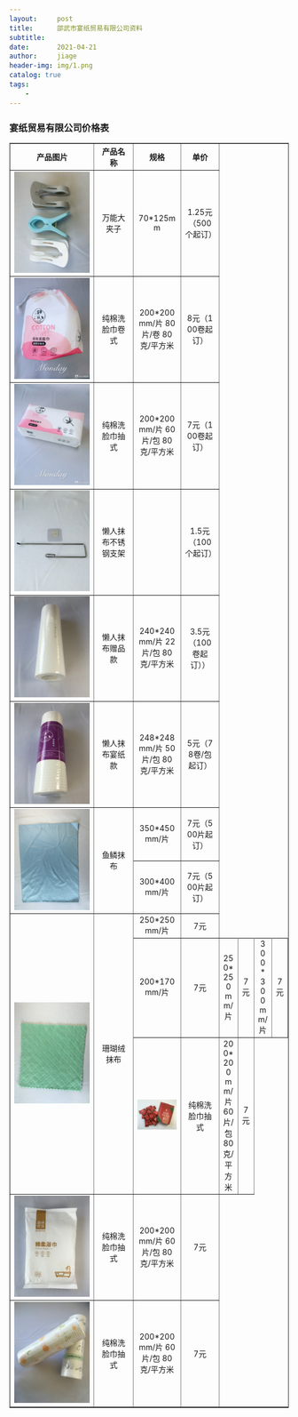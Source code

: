 ```yaml
---
layout:     post
title:      邵武市宴纸贸易有限公司资料
subtitle:   
date:       2021-04-21
author:     jiage
header-img: img/1.png
catalog: true
tags:
    - 
---
```


### 宴纸贸易有限公司价格表

<body>
	<table width="400" border="1" cellspacing="0" style="word-break:break-all; word-wrap:break-all; text-align:center">
		<tr>
		  <th width="180">产品图片</th>
		  <th width="70">产品名称</th>
		  <th width="90">规格</th>
		  <th width="60">单价</th>
		</tr>
		<tr>
		  <td><img src="/img/yanzhi/9.jpg" width="150"></td>
		  <td align="center">万能大夹子</td>
		  <td>70*125mm</td>
		  <td>1.25元（500个起订）</td>
		</tr>
		<tr>
		  <td><img src="/img/yanzhi/1.jpg" width="150"></td>
		  <td style="text-align: middle;">纯棉洗脸巾卷式</td>
		  <td>200*200mm/片 80片/卷 80克/平方米</td>
		  <td>8元（100卷起订）</td>
		</tr>
		<tr>
		  <td><img src="/img/yanzhi/2.jpg" width="150"></td>
		  <td>纯棉洗脸巾抽式</td>
		  <td>200*200mm/片 60片/包 80克/平方米</td>
		  <td>7元（100卷起订）</td>
		</tr>
		<tr>
		  <td><img src="/img/yanzhi/3.jpg" width="150"></td>
		  <td>懒人抹布不锈钢支架</td>
		  <td></td>
		  <td>1.5元（100个起订）</td>
		</tr>
		<tr>
		  <td><img src="/img/yanzhi/4.jpg" width="150"></td>
		  <td>懒人抹布赠品款</td>
		  <td>240*240mm/片 22片/包 80克/平方米</td>
		  <td>3.5元（100卷起订））</td>
		</tr>
		<tr>
		  <td><img src="/img/yanzhi/5.jpg" width="150"></td>
		  <td>懒人抹布宴纸款</td>
		  <td>248*248mm/片 50片/包 80克/平方米</td>
		  <td>5元（78卷/包 起订）</td>
		</tr>
		<tr>
		  <td rowspan="2"><img src="/img/yanzhi/6.jpg" width="150"></td>
		  <td rowspan="2">鱼鳞抹布</td>
		  <td>350*450mm/片</td>
		  <td>7元（500片起订）</td>
		  <tr>
				<td>300*400mm/片 </td>
				<td>7元（500片起订）</td>
		  </tr>
		</tr>
		<tr>
		  <td rowspan="3"><img src="/img/yanzhi/7.jpg" width="150"></td>
		  <td rowspan="3">珊瑚绒抹布</td>
		  <td>250*250mm/片</td>
		  <td>7元</td>
		  <tr>
				<td>200*170mm/片</td>
				<td>7元</td>
				<td>250*250mm/片</td>
				<td>7元</td>
				<td>300*300mm/片</td>
				<td>7元</td>
		  </tr>
		</tr>
		<tr>
		  <td><img src="/img/yanzhi/8.jpg" width="150"></td>
		  <td>纯棉洗脸巾抽式</td>
		  <td>200*200mm/片 60片/包 80克/平方米</td>
		  <td>7元</td>
		</tr>
		<tr>
		  <td><img src="/img/yanzhi/10.jpg" width="150"></td>
		  <td>纯棉洗脸巾抽式</td>
		  <td>200*200mm/片 60片/包 80克/平方米</td>
		  <td>7元</td>
		</tr>
		<tr>
		  <td><img src="/img/yanzhi/11.jpg" width="150"></td>
		  <td>纯棉洗脸巾抽式</td>
		  <td>200*200mm/片 60片/包 80克/平方米</td>
		  <td>7元</td>
		</tr>	
	</table>
</body>
